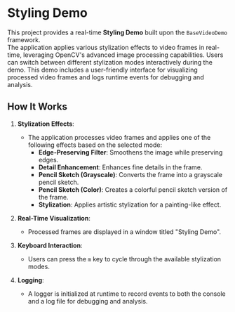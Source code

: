 # Styling Demo

This project provides a real-time **Styling Demo** built upon the `BaseVideoDemo` framework.  
The application applies various stylization effects to video frames in real-time, leveraging OpenCV's
advanced image processing capabilities. Users can switch between different stylization modes interactively
during the demo. This demo includes a user-friendly interface for visualizing processed video frames and
logs runtime events for debugging and analysis.

## How It Works

1. **Stylization Effects**:
   - The application processes video frames and applies one of the following effects based on the selected mode:
     - **Edge-Preserving Filter**: Smoothens the image while preserving edges.
     - **Detail Enhancement**: Enhances fine details in the frame.
     - **Pencil Sketch (Grayscale)**: Converts the frame into a grayscale pencil sketch.
     - **Pencil Sketch (Color)**: Creates a colorful pencil sketch version of the frame.
     - **Stylization**: Applies artistic stylization for a painting-like effect.

2. **Real-Time Visualization**:
   - Processed frames are displayed in a window titled "Styling Demo".

3. **Keyboard Interaction**:
   - Users can press the `m` key to cycle through the available stylization modes.

4. **Logging**:
   - A logger is initialized at runtime to record events to both the console and a log file for debugging and analysis.

